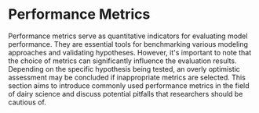 # Performance Metrics

Performance metrics serve as quantitative indicators for evaluating model performance. They are essential tools for benchmarking various modeling approaches and validating hypotheses. However, it's important to note that the choice of metrics can significantly influence the evaluation results. Depending on the specific hypothesis being tested, an overly optimistic assessment may be concluded if inappropriate metrics are selected. This section aims to introduce commonly used performance metrics in the field of dairy science and discuss potential pitfalls that researchers should be cautious of.
